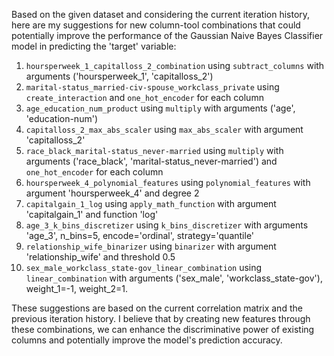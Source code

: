  Based on the given dataset and considering the current iteration history, here are my suggestions for new column-tool combinations that could potentially improve the performance of the Gaussian Naive Bayes Classifier model in predicting the 'target' variable:

1. `hoursperweek_1_capitalloss_2_combination` using `subtract_columns` with arguments ('hoursperweek_1', 'capitalloss_2')
2. `marital-status_married-civ-spouse_workclass_private` using `create_interaction` and `one_hot_encoder` for each column
3. `age_education_num_product` using `multiply` with arguments ('age', 'education-num')
4. `capitalloss_2_max_abs_scaler` using `max_abs_scaler` with argument 'capitalloss_2'
5. `race_black_marital-status_never-married` using `multiply` with arguments ('race_black', 'marital-status_never-married') and `one_hot_encoder` for each column
6. `hoursperweek_4_polynomial_features` using `polynomial_features` with argument 'hoursperweek_4' and degree 2
7. `capitalgain_1_log` using `apply_math_function` with argument 'capitalgain_1' and function 'log'
8. `age_3_k_bins_discretizer` using `k_bins_discretizer` with arguments 'age_3', n_bins=5, encode='ordinal', strategy='quantile'
9. `relationship_wife_binarizer` using `binarizer` with argument 'relationship_wife' and threshold 0.5
10. `sex_male_workclass_state-gov_linear_combination` using `linear_combination` with arguments ('sex_male', 'workclass_state-gov'), weight_1=-1, weight_2=1.

These suggestions are based on the current correlation matrix and the previous iteration history. I believe that by creating new features through these combinations, we can enhance the discriminative power of existing columns and potentially improve the model's prediction accuracy.